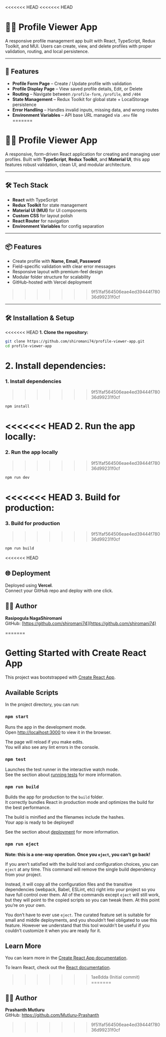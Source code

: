 <<<<<<< HEAD
<<<<<<< HEAD
# 🧑‍💼 Profile Viewer App

A responsive profile management app built with React, TypeScript, Redux Toolkit, and MUI. Users can create, view, and delete profiles with proper validation, routing, and local persistence.

---

## 🚀 Features

- **Profile Form Page** – Create / Update profile with validation  
- **Profile Display Page** – View saved profile details, Edit, or Delete  
- **Routing** – Navigate between `/profile-form`, `/profile`, and `/404`  
- **State Management** – Redux Toolkit for global state + LocalStorage persistence  
- **Error Handling** – Handles invalid inputs, missing data, and wrong routes  
- **Environment Variables** – API base URL managed via `.env` file  
=======
# 🧑‍💼 Profile Viewer App

A responsive, form-driven React application for creating and managing user profiles. Built with **TypeScript**, **Redux Toolkit**, and **Material UI**, this app features robust validation, clean UI, and modular architecture.

---

## 🛠️ Tech Stack

- **React** with TypeScript
- **Redux Toolkit** for state management
- **Material UI (MUI)** for UI components
- **Custom CSS** for layout polish
- **React Router** for navigation
- **Environment Variables** for config separation

---

## 📦 Features

- Create profile with **Name, Email, Password**
- Field-specific validation with clear error messages
- Responsive layout with premium-feel design
- Modular folder structure for scalability
- GitHub-hosted with Vercel deployment
>>>>>>> 9f51faf564506eae4ed39444f78036d99231f0cf

---

## 🛠 Installation & Setup

<<<<<<< HEAD
**1. Clone the repository:**

```bash
git clone https://github.com/shiromani74/profile-viewer-app.git
cd profile-viewer-app
```

**2. Install dependencies:**
=======

### 1. Install dependencies
>>>>>>> 9f51faf564506eae4ed39444f78036d99231f0cf

```bash
npm install
```

<<<<<<< HEAD
**2. Run the app locally:**
=======
### 2. Run the app locally
>>>>>>> 9f51faf564506eae4ed39444f78036d99231f0cf

```bash
npm run dev
```

<<<<<<< HEAD
**3. Build for production:**
=======
### 3. Build for production
>>>>>>> 9f51faf564506eae4ed39444f78036d99231f0cf

```bash
npm run build
```

<<<<<<< HEAD
## 🌐 Deployment

Deployed using **Vercel**.  
Connect your GitHub repo and deploy with one click.

## 👨‍💻 Author

**Rasipogula NagaShiromani**  
GitHub: [https://github.com/shiromani74](https://github.com/shiromani74)  



=======
# Getting Started with Create React App

This project was bootstrapped with [Create React App](https://github.com/facebook/create-react-app).

## Available Scripts

In the project directory, you can run:

### `npm start`

Runs the app in the development mode.\
Open [http://localhost:3000](http://localhost:3000) to view it in the browser.

The page will reload if you make edits.\
You will also see any lint errors in the console.

### `npm test`

Launches the test runner in the interactive watch mode.\
See the section about [running tests](https://facebook.github.io/create-react-app/docs/running-tests) for more information.

### `npm run build`

Builds the app for production to the `build` folder.\
It correctly bundles React in production mode and optimizes the build for the best performance.

The build is minified and the filenames include the hashes.\
Your app is ready to be deployed!

See the section about [deployment](https://facebook.github.io/create-react-app/docs/deployment) for more information.

### `npm run eject`

**Note: this is a one-way operation. Once you `eject`, you can’t go back!**

If you aren’t satisfied with the build tool and configuration choices, you can `eject` at any time. This command will remove the single build dependency from your project.

Instead, it will copy all the configuration files and the transitive dependencies (webpack, Babel, ESLint, etc) right into your project so you have full control over them. All of the commands except `eject` will still work, but they will point to the copied scripts so you can tweak them. At this point you’re on your own.

You don’t have to ever use `eject`. The curated feature set is suitable for small and middle deployments, and you shouldn’t feel obligated to use this feature. However we understand that this tool wouldn’t be useful if you couldn’t customize it when you are ready for it.

## Learn More

You can learn more in the [Create React App documentation](https://facebook.github.io/create-react-app/docs/getting-started).

To learn React, check out the [React documentation](https://reactjs.org/).
>>>>>>> 1ae8dda (Initial commit)
=======

## 🙋‍♂️ Author

**Prashanth Mutluru**  
GitHub: https://github.com/Mutluru-Prashanth

>>>>>>> 9f51faf564506eae4ed39444f78036d99231f0cf
